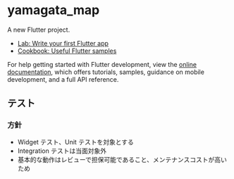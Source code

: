 # yamagata_map

A new Flutter project.


- [Lab: Write your first Flutter app](https://docs.flutter.dev/get-started/codelab)
- [Cookbook: Useful Flutter samples](https://docs.flutter.dev/cookbook)

For help getting started with Flutter development, view the
[online documentation](https://docs.flutter.dev/), which offers tutorials,
samples, guidance on mobile development, and a full API reference.

## テスト

### 方針

- Widget テスト、Unit テストを対象とする
- Integration テストは当面対象外
- 基本的な動作はレビューで担保可能であること、メンテナンスコストが高いため


